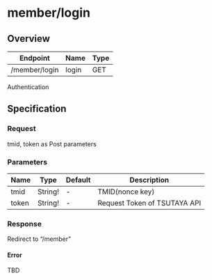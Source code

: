 # member/login

## Overview

| Endpoint | Name | Type |
| --- | --- | --- |
| /member/login | login | GET |

Authentication

## Specification

### Request

tmid, token as Post parameters

### Parameters

| Name | Type | Default | Description |
| --- | --- | --- | --- |
| tmid | String! | - | TMID\(nonce key\) |
| token | String! | - | Request Token of TSUTAYA API |

### Response

Redirect to “/member”

#### Error

TBD

